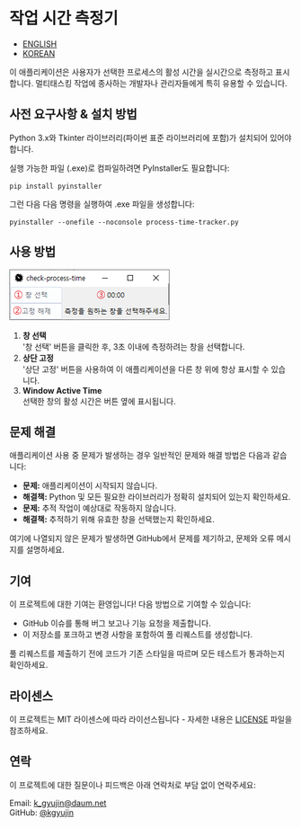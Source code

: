 # 작업 시간 측정기
- [ENGLISH](README.md)
- [KOREAN](README-kr.md)

이 애플리케이션은 사용자가 선택한 프로세스의 활성 시간을 실시간으로 측정하고 표시합니다. 멀티태스킹 작업에 종사하는 개발자나 관리자들에게 특히 유용할 수 있습니다.



## 사전 요구사항 & 설치 방법
Python 3.x와 Tkinter 라이브러리(파이썬 표준 라이브러리에 포함)가 설치되어 있어야 합니다.

실행 가능한 파일 (.exe)로 컴파일하려면 PyInstaller도 필요합니다:
```shell
pip install pyinstaller
```

그런 다음 다음 명령을 실행하여 .exe 파일을 생성합니다:
```shell
pyinstaller --onefile --noconsole process-time-tracker.py
```



## 사용 방법
![Initial Application Screen](initial-screen.png)

1. **창 선택**  
    '창 선택' 버튼을 클릭한 후, 3초 이내에 측정하려는 창을 선택합니다.
2. **상단 고정**  
    '상단 고정' 버튼을 사용하여 이 애플리케이션을 다른 창 위에 항상 표시할 수 있습니다.
3. **Window Active Time**  
    선택한 창의 활성 시간은 버튼 옆에 표시됩니다.



## 문제 해결
애플리케이션 사용 중 문제가 발생하는 경우 일반적인 문제와 해결 방법은 다음과 같습니다:

- **문제:** 애플리케이션이 시작되지 않습니다.
- **해결책:** Python 및 모든 필요한 라이브러리가 정확히 설치되어 있는지 확인하세요.
- **문제:** 추적 작업이 예상대로 작동하지 않습니다.
- **해결책:** 추적하기 위해 유효한 창을 선택했는지 확인하세요.

여기에 나열되지 않은 문제가 발생하면 GitHub에서 문제를 제기하고, 문제와 오류 메시지를 설명하세요.



## 기여
이 프로젝트에 대한 기여는 환영입니다! 다음 방법으로 기여할 수 있습니다:

- GitHub 이슈를 통해 버그 보고나 기능 요청을 제출합니다.
- 이 저장소를 포크하고 변경 사항을 포함하여 풀 리퀘스트를 생성합니다.

풀 리퀘스트를 제출하기 전에 코드가 기존 스타일을 따르며 모든 테스트가 통과하는지 확인하세요.



## 라이센스
이 프로젝트는 MIT 라이센스에 따라 라이선스됩니다 - 자세한 내용은 [LICENSE](LICENSE) 파일을 참조하세요.



## 연락
이 프로젝트에 대한 질문이나 피드백은 아래 연락처로 부담 없이 연락주세요:

Email: k_gyujin@daum.net  
GitHub: [@kgyujin](https://github.com/kgyujin)